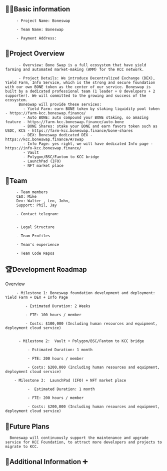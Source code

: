 ## 🧑‍💻Basic information

         - Project Name: Boneswap  

         - Team Name: Boneswap     

         - Payment Address:

## 🎯Project Overview

          - Overview: Bone Swap is a full ecosystem that have yield farming and automated market-making (AMM) for the KCC network. 

          - Project Details: We introduce Decentralized Exchange (DEX), Yield Farm, Info Service, which is the strong and secure foundation with our own BONE token as the center of our service. Boneswap is built by a dedicated professional team (1 leader + 8 developers + 2 supporter). We will committed to the growing and success of the ecosystem.
          BoneSwap will provide these services:
            - Yield Farm: earn BONE token by staking liquidity pool token - https://farm-kcc.boneswap.finance/
            - Auto BONE: auto compound your BONE staking, so amazing feature - https://farm-kcc.boneswap.finance/auto-bone
            - BONE Shares: stake your BONE and earn favors token such as USDC, KCS - https://farm-kcc.boneswap.finance/bone-shares
            - DEX: Boneswap dedicated DEX - https://kcc.boneswap.finance/#/swap
            - Info Page: yes right, we will have dedicated Info page - https://info-kcc.boneswap.finance/
            - Vault
            - Polygon/BSC/Fantom to KCC bridge
            - LaunchPad (IFO)
            - NFT market place
            


## 👥Team 

         - Team members
         CEO: Mike
         Dev: Walter , Leo, John, 
         Support: Phil, Jay

         - Contact telegram:
         

         - Legal Structure

         - Team Profiles

         - Team's experience

         - Team Code Repos

## 🏆Development Roadmap

 Overview
 

         - Milestone 1: Boneswap foundation development and deployment: Yield Farm + DEX + Info Page

             - Estimated Duration: 2 Weeks

             - FTE: 100 hours / member

             - Costs: $100,000 (Including human resources and equipment, deployment cloud service)

 
          - Milestone 2:  Vault + Polygon/BSC/Fantom to KCC bridge

              - Estimated Duration: 1 month

              - FTE: 200 hours / member

              - Costs: $200,000 (Including human resources and equipment, deployment cloud service)

        - Milestone 3:  LaunchPad (IFO) + NFT market place

              -  Estimated Duration: 1 month

              - FTE: 200 hours / member

              - Costs: $200,000 (Including human resources and equipment, deployment cloud service)


## 📡Future Plans
      Boneswap will continuously support the maintenance and upgrade service for KCC Foundation, to attract more developers and projects to migrate to KCC.

      

## 🙋Additional Information ➕
